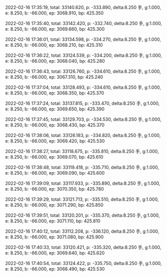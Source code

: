 2022-02-16 17:35:19, total: 33140.620, p: -333.890, delta:8.250 手, g:1.000, e: 8.250, b: -66.000, ep: 3068.910, bp: 425.350

2022-02-16 17:35:40, total: 33142.420, p: -332.740, delta:8.250 手, g:1.000, e: 8.250, b: -66.000, ep: 3069.660, bp: 425.300

2022-02-16 17:36:01, total: 33134.598, p: -334.270, delta:8.250 手, g:1.000, e: 8.250, b: -66.000, ep: 3068.210, bp: 425.310

2022-02-16 17:36:22, total: 33124.539, p: -334.200, delta:8.250 手, g:1.000, e: 8.250, b: -66.000, ep: 3068.040, bp: 425.280

2022-02-16 17:36:43, total: 33126.760, p: -334.610, delta:8.250 手, g:1.000, e: 8.250, b: -66.000, ep: 3067.310, bp: 425.240

2022-02-16 17:37:04, total: 33128.493, p: -334.610, delta:8.250 手, g:1.000, e: 8.250, b: -66.000, ep: 3068.350, bp: 425.370

2022-02-16 17:37:24, total: 33137.815, p: -333.470, delta:8.250 手, g:1.000, e: 8.250, b: -66.000, ep: 3069.650, bp: 425.390

2022-02-16 17:37:45, total: 33129.703, p: -334.530, delta:8.250 手, g:1.000, e: 8.250, b: -66.000, ep: 3068.430, bp: 425.370

2022-02-16 17:38:06, total: 33126.183, p: -334.820, delta:8.250 手, g:1.000, e: 8.250, b: -66.000, ep: 3069.420, bp: 425.530

2022-02-16 17:38:27, total: 33118.675, p: -335.810, delta:8.250 手, g:1.000, e: 8.250, b: -66.000, ep: 3069.070, bp: 425.610

2022-02-16 17:38:48, total: 33119.418, p: -335.710, delta:8.250 手, g:1.000, e: 8.250, b: -66.000, ep: 3069.090, bp: 425.600

2022-02-16 17:39:09, total: 33117.933, p: -335.890, delta:8.250 手, g:1.000, e: 8.250, b: -66.000, ep: 3070.350, bp: 425.780

2022-02-16 17:39:29, total: 33121.713, p: -335.510, delta:8.250 手, g:1.000, e: 8.250, b: -66.000, ep: 3071.290, bp: 425.850

2022-02-16 17:39:51, total: 33120.201, p: -335.370, delta:8.250 手, g:1.000, e: 8.250, b: -66.000, ep: 3071.110, bp: 425.810

2022-02-16 17:40:12, total: 33112.208, p: -336.120, delta:8.250 手, g:1.000, e: 8.250, b: -66.000, ep: 3071.080, bp: 425.900

2022-02-16 17:40:33, total: 33120.421, p: -335.320, delta:8.250 手, g:1.000, e: 8.250, b: -66.000, ep: 3069.640, bp: 425.620

2022-02-16 17:40:54, total: 33124.422, p: -335.750, delta:8.250 手, g:1.000, e: 8.250, b: -66.000, ep: 3068.490, bp: 425.530